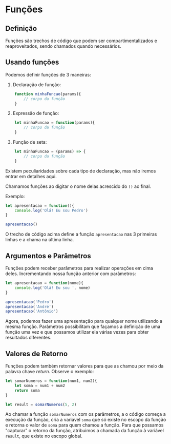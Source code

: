 # Funções
## Definição
Funções são trechos de código que podem ser compartimentalizados e reaproveitados, sendo chamados quando necessários.
## Usando funções

Podemos definir funções de 3 maneiras:

1. Declaração de função:

```js
    function minhaFuncao(params){
        // corpo da função
    }
```

2. Expressão de função:

```js
    let minhaFuncao = function(params){
        // corpo da função
    }
```

3. Função de seta:

```js
    let minhaFuncao = (params) => {
        // corpo da função
    }
```

Existem peculiaridades sobre cada tipo de declaração, mas não iremos entrar em detalhes aqui.


Chamamos funções ao digitar o nome delas acrescido do `()` ao final.

Exemplo:

```js
let apresentacao = function(){
    console.log('Olá! Eu sou Pedro')
}

apresentacao()
```
O trecho de código acima define a função `apresentacao` nas 3 primeiras linhas e a chama na última linha.

## Argumentos e Parâmetros
Funções podem receber parâmetros para realizar operações em cima deles. Incrementando nossa função anterior com parâmetros:

```js
let apresentacao = function(nome){
    console.log('Olá! Eu sou ', nome)
}

apresentacao('Pedro')
apresentacao('André')
apresentacao('Antônio')
```

Agora, podemos fazer uma apresentação para qualquer nome utilizando a mesma função. Parâmetros possibilitam que façamos a definição de uma função uma vez e que possamos utilizar ela várias vezes para obter resultados diferentes.

## Valores de Retorno
Funções podem também retornar valores para que as chamou por meio da palavra chave *return*. Observe o exemplo:

```js
let somarNumeros = function(num1, num2){
    let soma = num1 + num2
    return soma
}

let result = somarNumeros(5, 2)
```

Ao chamar a função `somarNumeros` com os parâmetros, a o código começa a execução da função, cria a variavel `soma` que só existe no escopo da função e retorna o valor de `soma` para quem chamou a função. Para que possamos "capturar" o retorno da função, atribuimos a chamada da função à variável `result`, que existe no escopo global.



